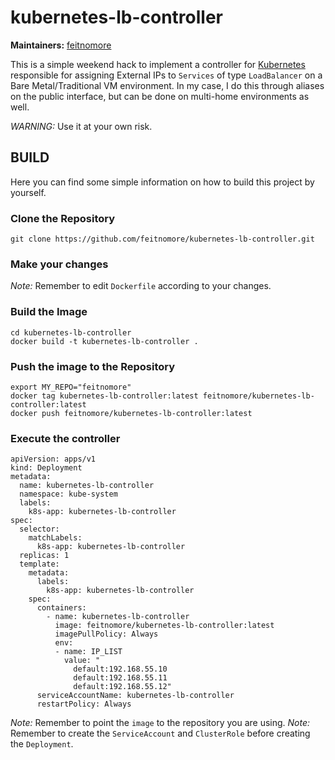 # kubernetes-lb-controller


**Maintainers:** [feitnomore](https://github.com/feitnomore/)

This is a simple weekend hack to implement a controller for [Kubernetes](https://kubernetes.io) responsible for assigning External IPs to `Services` of type `LoadBalancer` on a Bare Metal/Traditional VM environment.
In my case, I do this through aliases on the public interface, but can be done on multi-home environments as well.

*WARNING:* Use it at your own risk.

## BUILD

Here you can find some simple information on how to build this project by yourself.

### Clone the Repository
```
git clone https://github.com/feitnomore/kubernetes-lb-controller.git
```

### Make your changes

*Note:* Remember to edit `Dockerfile` according to your changes. 

### Build the Image
```
cd kubernetes-lb-controller
docker build -t kubernetes-lb-controller .
```

### Push the image to the Repository
````
export MY_REPO="feitnomore"
docker tag kubernetes-lb-controller:latest feitnomore/kubernetes-lb-controller:latest
docker push feitnomore/kubernetes-lb-controller:latest
````

### Execute the controller
```
apiVersion: apps/v1
kind: Deployment
metadata:
  name: kubernetes-lb-controller
  namespace: kube-system
  labels:
    k8s-app: kubernetes-lb-controller
spec:
  selector:
    matchLabels:
      k8s-app: kubernetes-lb-controller
  replicas: 1
  template:
    metadata:
      labels:
        k8s-app: kubernetes-lb-controller
    spec:
      containers:
        - name: kubernetes-lb-controller
          image: feitnomore/kubernetes-lb-controller:latest
          imagePullPolicy: Always
          env:
          - name: IP_LIST
            value: "
              default:192.168.55.10
              default:192.168.55.11
              default:192.168.55.12"
      serviceAccountName: kubernetes-lb-controller
      restartPolicy: Always
```
*Note:* Remember to point the `image` to the repository you are using. 
*Note:* Remember to create the `ServiceAccount` and `ClusterRole` before creating the `Deployment`. 
